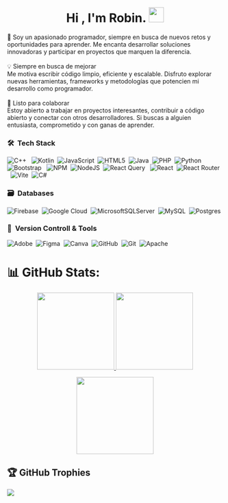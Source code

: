 <h1 align="center"><b>Hi , I'm Robin. </b><img src="https://media.giphy.com/media/hvRJCLFzcasrR4ia7z/giphy.gif" width="35"></h1>

🚀 Soy un apasionado programador, siempre en busca de nuevos retos y oportunidades para aprender. Me encanta desarrollar soluciones innovadoras y participar en proyectos que marquen la diferencia.<br><br>💡 Siempre en busca de mejorar<br>Me motiva escribir código limpio, eficiente y escalable. Disfruto explorar nuevas herramientas, frameworks y metodologías que potencien mi desarrollo como programador.<br><br>🤝 Listo para colaborar<br>Estoy abierto a trabajar en proyectos interesantes, contribuir a código abierto y conectar con otros desarrolladores. Si buscas a alguien entusiasta, comprometido y con ganas de aprender.


### 🛠 &nbsp;Tech Stack
![C++](https://img.shields.io/badge/c++-%2300599C.svg?style=for-the-badge&logo=c%2B%2B&logoColor=white) &nbsp;
![Kotlin](https://img.shields.io/badge/kotlin-%237F52FF.svg?style=for-the-badge&logo=kotlin&logoColor=white)&nbsp;
![JavaScript](https://img.shields.io/badge/javascript-%23323330.svg?style=for-the-badge&logo=javascript&logoColor=%23F7DF1E)&nbsp;
![HTML5](https://img.shields.io/badge/html5-%23E34F26.svg?style=for-the-badge&logo=html5&logoColor=white)&nbsp;
![Java](https://img.shields.io/badge/java-%23ED8B00.svg?style=for-the-badge&logo=openjdk&logoColor=white)&nbsp;
![PHP](https://img.shields.io/badge/php-%23777BB4.svg?style=for-the-badge&logo=php&logoColor=white)&nbsp;
![Python](https://img.shields.io/badge/python-3670A0?style=for-the-badge&logo=python&logoColor=ffdd54)&nbsp;
![Bootstrap](https://img.shields.io/badge/bootstrap-%238511FA.svg?style=for-the-badge&logo=bootstrap&logoColor=white) &nbsp;
![NPM](https://img.shields.io/badge/NPM-%23CB3837.svg?style=for-the-badge&logo=npm&logoColor=white)&nbsp;
![NodeJS](https://img.shields.io/badge/node.js-6DA55F?style=for-the-badge&logo=node.js&logoColor=white)&nbsp;
![React Query](https://img.shields.io/badge/-React%20Query-FF4154?style=for-the-badge&logo=react%20query&logoColor=white) &nbsp;
![React](https://img.shields.io/badge/react-%2320232a.svg?style=for-the-badge&logo=react&logoColor=%2361DAFB)&nbsp;
![React Router](https://img.shields.io/badge/React_Router-CA4245?style=for-the-badge&logo=react-router&logoColor=white) &nbsp;
![Vite](https://img.shields.io/badge/vite-%23646CFF.svg?style=for-the-badge&logo=vite&logoColor=white)&nbsp; 
![C#](https://img.shields.io/badge/c%23-%23239120.svg?style=for-the-badge&logo=csharp&logoColor=white)


### 🗃 &nbsp;Databases

![Firebase](https://img.shields.io/badge/firebase-%23039BE5.svg?style=for-the-badge&logo=firebase)&nbsp;
![Google Cloud](https://img.shields.io/badge/GoogleCloud-%234285F4.svg?style=for-the-badge&logo=google-cloud&logoColor=white)&nbsp;
![MicrosoftSQLServer](https://img.shields.io/badge/Microsoft%20SQL%20Server-CC2927?style=for-the-badge&logo=microsoft%20sql%20server&logoColor=white)&nbsp;
![MySQL](https://img.shields.io/badge/mysql-4479A1.svg?style=for-the-badge&logo=mysql&logoColor=white)&nbsp;
![Postgres](https://img.shields.io/badge/postgres-%23316192.svg?style=for-the-badge&logo=postgresql&logoColor=white)&nbsp;


### 🧰 &nbsp;Version Controll & Tools 
![Adobe](https://img.shields.io/badge/adobe-%23FF0000.svg?style=for-the-badge&logo=adobe&logoColor=white)&nbsp;
![Figma](https://img.shields.io/badge/figma-%23F24E1E.svg?style=for-the-badge&logo=figma&logoColor=white)&nbsp;
![Canva](https://img.shields.io/badge/Canva-%2300C4CC.svg?style=for-the-badge&logo=Canva&logoColor=white)&nbsp;
![GitHub](https://img.shields.io/badge/github-%23121011.svg?style=for-the-badge&logo=github&logoColor=white)&nbsp;
![Git](https://img.shields.io/badge/git-%23F05033.svg?style=for-the-badge&logo=git&logoColor=white)&nbsp;
![Apache](https://img.shields.io/badge/apache-%23D42029.svg?style=for-the-badge&logo=apache&logoColor=white)&nbsp; 

# 📊 GitHub Stats:
<p align="center">
  <a href="https://github.com/Adityakanoi2001">
    <img height="180em" src="https://github-readme-stats-eight-theta.vercel.app/api?username=RobinAlza&show_icons=true&theme=algolia&include_all_commits=true&count_private=true"/>
  </a>
  <a href="https://github.com/Adityakanoi2001">
    <img height="180em" src="https://github-readme-stats-eight-theta.vercel.app/api/top-langs/?username=RobinAlza&layout=compact&langs_count=8&theme=algolia"/>
  </a>
</p>

<p align="center">
  <img height="180em" src="https://github-readme-stats.vercel.app/api/top-langs/?username=RobinAlza&theme=github_dark_dimmed&hide_border=false&include_all_commits=true&count_private=true&layout=compact"/>
</p>


## 🏆 GitHub Trophies
![](https://github-profile-trophy.vercel.app/?username=RobinAlza&theme=github_dark_dimmed&no-frame=true&no-bg=false&margin-w=4)

<!-- Proudly created with GPRM ( https://gprm.itsvg.in ) -->
